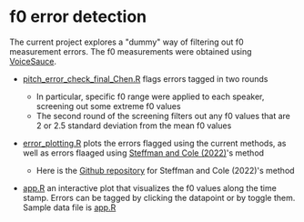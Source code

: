 # f0 error detection

The current project explores a "dummy" way of filtering out f0 measurement errors. The f0 measurements were obtained using [VoiceSauce](https://github.com/voicesauce). 

- [pitch_error_check_final_Chen.R](https://github.com/Chenlittlecrab/F0-error-detection/blob/main/pitch_error_check_final_Chen.R) flags errors tagged in two rounds
  - In particular, specific f0 range were applied to each speaker, screening out some extreme f0 values
  - The second round of the screening filters out any f0 values that are 2 or 2.5 standard deviation from the mean f0 values
  
- [error_plotting.R](https://github.com/Chenlittlecrab/F0-error-detection/blob/main/err_plotting.R) plots the errors flagged using the current methods, as well as errors flaaged using [Steffman and Cole (2022)](https://doi.org/10.1121/10.0015045)'s method
  - Here is the [Github repository](https://github.com/jsteffman/f0-jumps) for Steffman and Cole (2022)'s method
- [app.R](https://github.com/Chenlittlecrab/F0-error-detection/blob/main/app.R) an interactive plot that visualizes the f0 values along the time stamp. Errors can be tagged by clicking the datapoint or by toggle them. Sample data file is [app.R](https://github.com/Chenlittlecrab/F0-error-detection/blob/main/app.R)


